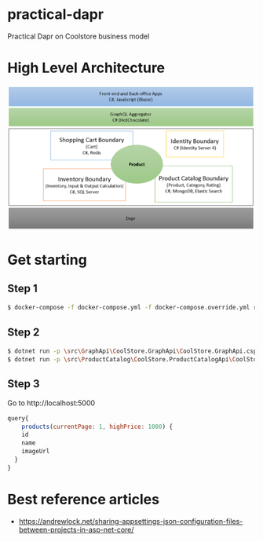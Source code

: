 # practical-dapr
Practical Dapr on Coolstore business model

# High Level Architecture

![](assets/high_level_architecture.png)

# Get starting

## Step 1

```bash
$ docker-compose -f docker-compose.yml -f docker-compose.override.yml run sqlserver
```

## Step 2

```bash
$ dotnet run -p \src\GraphApi\CoolStore.GraphApi\CoolStore.GraphApi.csproj
$ dotnet run -p \src\ProductCatalog\CoolStore.ProductCatalogApi\CoolStore.ProductCatalogApi.csproj
```

## Step 3
Go to http://localhost:5000

```js
query{
    products(currentPage: 1, highPrice: 1000) {
    id
    name
    imageUrl
  }
}
```

# Best reference articles
- https://andrewlock.net/sharing-appsettings-json-configuration-files-between-projects-in-asp-net-core/
